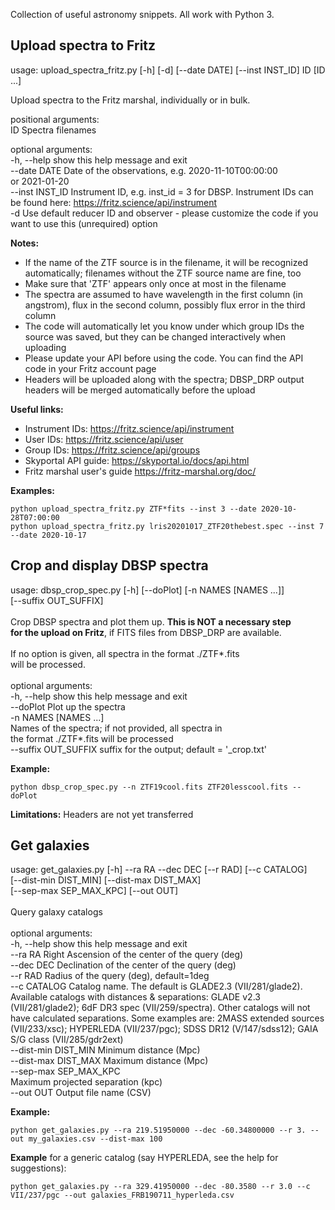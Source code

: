 Collection of useful astronomy snippets. All work with Python 3.

## Upload spectra to Fritz

usage: upload_spectra_fritz.py [-h] [-d] [--date DATE] [--inst INST_ID]
                               ID [ID ...] <br>

Upload spectra to the Fritz marshal, individually or in bulk. <br>

positional arguments:<br>
  ID              Spectra filenames <br>

optional arguments:<br>
  -h, --help      show this help message and exit<br>
  --date DATE     Date of the observations, e.g. 2020-11-10T00:00:00 <br>
                  or 2021-01-20<br>
  --inst INST_ID  Instrument ID, e.g. inst_id = 3 for DBSP. Instrument IDs can<br>
                  be found here: https://fritz.science/api/instrument<br>
  -d              Use default reducer ID and observer - please customize the
                  code if you want to use this (unrequired) option<br>

**Notes:**
* If the name of the ZTF source is in the filename, it will be recognized automatically; filenames without the ZTF source name are fine, too
* Make sure that 'ZTF' appears only once at most in the filename
* The spectra are assumed to have wavelength in the first column (in angstrom), flux in the second column, possibly flux error in the third column
* The code will automatically let you know under which group IDs the source was saved, but they can be changed interactively when uploading 
* Please update your API before using the code. You can find the API code in your Fritz account page
* Headers will be uploaded along with the spectra; DBSP_DRP output headers will be merged automatically before the upload

**Useful links:**
* Instrument IDs: https://fritz.science/api/instrument
* User IDs: https://fritz.science/api/user
* Group IDs: https://fritz.science/api/groups
* Skyportal API guide: https://skyportal.io/docs/api.html
* Fritz marshal user's guide https://fritz-marshal.org/doc/

**Examples:**
```
python upload_spectra_fritz.py ZTF*fits --inst 3 --date 2020-10-28T07:00:00
python upload_spectra_fritz.py lris20201017_ZTF20thebest.spec --inst 7 --date 2020-10-17
```

## Crop and display DBSP spectra
usage: dbsp_crop_spec.py [-h] [--doPlot] [-n NAMES [NAMES ...]] <br>
                         [--suffix OUT_SUFFIX]<br>
<br>
Crop DBSP spectra and plot them up. <b>This is NOT a necessary step <br>
for the upload on Fritz</b>, if FITS files from DBSP_DRP are available. <br>
<br>
If no option is given, all spectra in the format ./ZTF\*.fits <br>will be processed.<br>
<br>
optional arguments:<br>
  -h, --help            show this help message and exit<br>
  --doPlot              Plot up the spectra<br>
  -n NAMES [NAMES ...]<br>
                        Names of the spectra; if not provided, all spectra in <br>
                        the format ./ZTF\*.fits will be processed <br>
  --suffix OUT_SUFFIX   suffix for the output; default = '_crop.txt' <br>

**Example:**

```
python dbsp_crop_spec.py --n ZTF19cool.fits ZTF20lesscool.fits --doPlot
```

**Limitations:** Headers are not yet transferred



## Get galaxies
usage: get_galaxies.py [-h] --ra RA --dec DEC [--r RAD] [--c CATALOG]<br>
                       [--dist-min DIST_MIN] [--dist-max DIST_MAX]<br>
                       [--sep-max SEP_MAX_KPC] [--out OUT]<br>
<br>
Query galaxy catalogs<br>
<br>
optional arguments:<br>
  -h, --help            show this help message and exit<br>
  --ra RA               Right Ascension of the center of the query (deg)<br>
  --dec DEC             Declination of the center of the query (deg)<br>
  --r RAD               Radius of the query (deg), default=1deg<br>
  --c CATALOG           Catalog name. The default is GLADE2.3
                        (VII/281/glade2). Available catalogs with distances &
                        separations: GLADE v2.3 (VII/281/glade2); 6dF DR3 spec
                        (VII/259/spectra). Other catalogs will not have
                        calculated separations. Some examples are: 2MASS
                        extended sources (VII/233/xsc); HYPERLEDA
                        (VII/237/pgc); SDSS DR12 (V/147/sdss12); GAIA S/G
                        class (VII/285/gdr2ext)<br>
  --dist-min DIST_MIN   Minimum distance (Mpc)<br>
  --dist-max DIST_MAX   Maximum distance (Mpc)<br>
  --sep-max SEP_MAX_KPC<br>
                        Maximum projected separation (kpc)<br>
  --out OUT             Output file name (CSV)<br>



**Example:**

```
python get_galaxies.py --ra 219.51950000 --dec -60.34800000 --r 3. --out my_galaxies.csv --dist-max 100
```

**Example** for a generic catalog (say HYPERLEDA, see the help for suggestions):

```
python get_galaxies.py --ra 329.41950000 --dec -80.3580 --r 3.0 --c VII/237/pgc --out galaxies_FRB190711_hyperleda.csv
```
